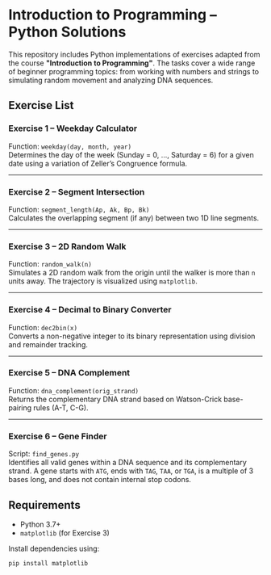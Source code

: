 # Introduction to Programming – Python Solutions

This repository includes Python implementations of exercises adapted from the course **"Introduction to Programming"**. The tasks cover a wide range of beginner programming topics: from working with numbers and strings to simulating random movement and analyzing DNA sequences.

## Exercise List

### Exercise 1 – Weekday Calculator
Function: `weekday(day, month, year)`  
Determines the day of the week (Sunday = 0, ..., Saturday = 6) for a given date using a variation of Zeller’s Congruence formula.

---

### Exercise 2 – Segment Intersection
Function: `segment_length(Ap, Ak, Bp, Bk)`  
Calculates the overlapping segment (if any) between two 1D line segments.

---

### Exercise 3 – 2D Random Walk
Function: `random_walk(n)`  
Simulates a 2D random walk from the origin until the walker is more than `n` units away. The trajectory is visualized using `matplotlib`.

---

### Exercise 4 – Decimal to Binary Converter
Function: `dec2bin(x)`  
Converts a non-negative integer to its binary representation using division and remainder tracking.

---

### Exercise 5 – DNA Complement
Function: `dna_complement(orig_strand)`  
Returns the complementary DNA strand based on Watson-Crick base-pairing rules (A-T, C-G).

---

### Exercise 6 – Gene Finder
Script: `find_genes.py`  
Identifies all valid genes within a DNA sequence and its complementary strand. A gene starts with `ATG`, ends with `TAG`, `TAA`, or `TGA`, is a multiple of 3 bases long, and does not contain internal stop codons.

## Requirements

- Python 3.7+
- `matplotlib` (for Exercise 3)

Install dependencies using:
```bash
pip install matplotlib
